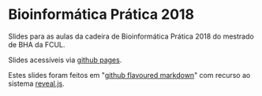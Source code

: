 # Bioinformática Prática 2018

Slides para as aulas da cadeira de Bioinformática Prática 2018 do mestrado de BHA da FCUL.

Slides acessíveis via [github pages](https://stuntspt.gitlab.io/bp2018).

Estes slides foram feitos em "[github flavoured markdown](https://guides.github.com/features/mastering-markdown/)" com recurso ao sistema [reveal.js](http://lab.hakim.se/reveal-js/).
